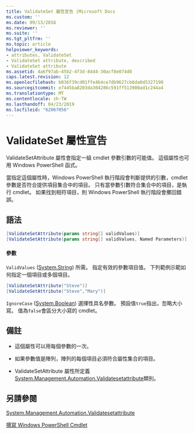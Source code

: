 ```yaml
---
title: ValidateSet 屬性宣告 |Microsoft Docs
ms.custom: ''
ms.date: 09/13/2016
ms.reviewer: ''
ms.suite: ''
ms.tgt_pltfrm: ''
ms.topic: article
helpviewer_keywords:
- attributes, ValidateSet
- ValidateSet attribute, described
- ValidateSet attribute
ms.assetid: 4a6f97ab-45b2-4f3d-84d4-30acf8e074d0
caps.latest.revision: 12
ms.openlocfilehash: b036f39cd01ffe4b4ce7db9627cb6da0d5327190
ms.sourcegitcommit: e7445ba8203da304286c591ff513900ad1c244a4
ms.translationtype: MT
ms.contentlocale: zh-TW
ms.lasthandoff: 04/23/2019
ms.locfileid: "62067056"
---
```

# <a name="validateset-attribute-declaration"></a>ValidateSet 屬性宣告

ValidateSetAttribute 屬性會指定一組 cmdlet 參數引數的可能值。 這個屬性也可用 Windows PowerShell 函式。

當指定這個屬性時，Windows PowerShell 執行階段會判斷提供的引數，cmdlet 參數是否符合提供項目集合中的項目。 只有當參數引數符合集合中的項目，是執行 cmdlet。 如果找到相符項目，則 Windows PowerShell 執行階段會擲回錯誤。

## <a name="syntax"></a>語法

```csharp
[ValidateSetAttribute(params string[] validValues)]
[ValidateSetAttribute(params string[] validValues, Named Parameters)]
```

#### <a name="parameters"></a>參數

`ValidValues` ([System.String](/dotnet/api/System.String)) 所需。 指定有效的參數項目值。 下列範例示範如何指定一個項目或多個項目。

```csharp
[ValidateSetAttribute("Steve")]
[ValidateSetAttribute("Steve","Mary")]
```

`IgnoreCase` ([System.Boolean](/dotnet/api/System.Boolean)) 選擇性具名參數。 預設值`true`指出，忽略大小寫。 值為`false`會區分大小寫的 cmdlet。

## <a name="remarks"></a>備註

- 這個屬性可以用每個參數的一次。

- 如果參數值是陣列，陣列的每個項目必須符合屬性集合的項目。

- ValidateSetAttribute 屬性所定義[System.Management.Automation.Validatesetattribute](/dotnet/api/System.Management.Automation.ValidateSetAttribute)類別。

## <a name="see-also"></a>另請參閱

[System.Management.Automation.Validatesetattribute](/dotnet/api/System.Management.Automation.ValidateSetAttribute)

[撰寫 Windows PowerShell Cmdlet](./writing-a-windows-powershell-cmdlet.md)
